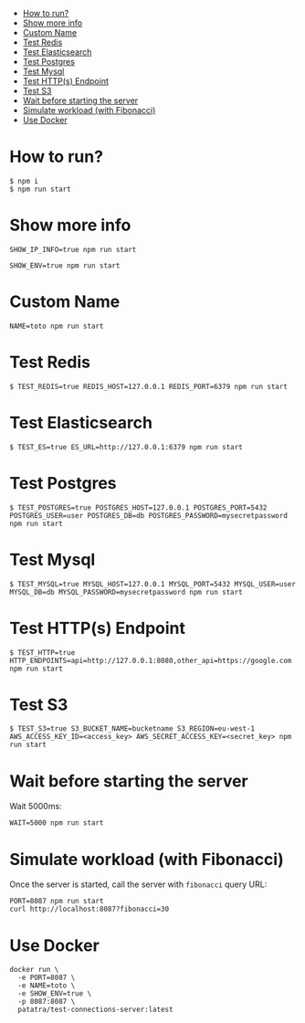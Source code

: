 - [How to run?](#how-to-run-)
- [Show more info](#show-more-info)
- [Custom Name](#custom-name)
- [Test Redis](#test-redis)
- [Test Elasticsearch](#test-elasticsearch)
- [Test Postgres](#test-postgres)
- [Test Mysql](#test-mysql)
- [Test HTTP(s) Endpoint](#test-http-s--endpoint)
- [Test S3](#test-s3)
- [Wait before starting the server](#wait-before-starting-the-server)
- [Simulate workload (with Fibonacci)](#simulate-workload--with-fibonacci-)
- [Use Docker](#use-docker)

# How to run?

```
$ npm i
$ npm run start
```

# Show more info

```
SHOW_IP_INFO=true npm run start
```

```
SHOW_ENV=true npm run start
```

# Custom Name

```
NAME=toto npm run start
```

# Test Redis

```
$ TEST_REDIS=true REDIS_HOST=127.0.0.1 REDIS_PORT=6379 npm run start
```

# Test Elasticsearch

```
$ TEST_ES=true ES_URL=http://127.0.0.1:6379 npm run start
```

# Test Postgres

```
$ TEST_POSTGRES=true POSTGRES_HOST=127.0.0.1 POSTGRES_PORT=5432 POSTGRES_USER=user POSTGRES_DB=db POSTGRES_PASSWORD=mysecretpassword npm run start
```

# Test Mysql

```
$ TEST_MYSQL=true MYSQL_HOST=127.0.0.1 MYSQL_PORT=5432 MYSQL_USER=user MYSQL_DB=db MYSQL_PASSWORD=mysecretpassword npm run start
```

# Test HTTP(s) Endpoint

```
$ TEST_HTTP=true HTTP_ENDPOINTS=api=http://127.0.0.1:8080,other_api=https://google.com npm run start
```

# Test S3

```
$ TEST_S3=true S3_BUCKET_NAME=bucketname S3_REGION=eu-west-1 AWS_ACCESS_KEY_ID=<access_key> AWS_SECRET_ACCESS_KEY=<secret_key> npm run start
```

# Wait before starting the server

Wait 5000ms:
```
WAIT=5000 npm run start
```

# Simulate workload (with Fibonacci)

Once the server is started, call the server with `fibonacci` query URL:

```
PORT=8087 npm run start
curl http://localhost:8087?fibonacci=30
```

# Use Docker

```
docker run \
  -e PORT=8087 \
  -e NAME=toto \
  -e SHOW_ENV=true \
  -p 8087:8087 \
  patatra/test-connections-server:latest
```